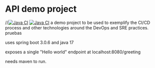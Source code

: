 API demo project
=================
//[![Java CI](https://github.com/Nicko1785/apiDemo-sdet/actions/workflows/apiDemo-build.yaml/badge.svg)](https://github.com/Nicko1785/apiDemo-sdet/actions/workflows/apiDemo-build.yaml)
[![Java CI](https://github.com/Nicko1785/apiDemo/actions/workflows/apiDemo-build.yaml/badge.svg)](https://github.com/Nicko1785/apiDemo/actions/workflows/apiDemo-build.yaml)
a demo project to be used to exemplify 
the CI/CD process and other technologies 
around the DevOps and SRE practices.
pruebas


uses spring boot 3.0.6 and java 17

exposes a single "Hello world" endpoint
at localhost:8080/greeting

needs maven to run.